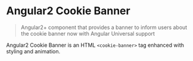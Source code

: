 # Angular2 Cookie Banner

> Angular2+ component that provides a banner to inform users about the cookie banner now with Angular Universal support

Angular2 Cookie Banner is an HTML `<cookie-banner>` tag enhanced with styling and animation.
